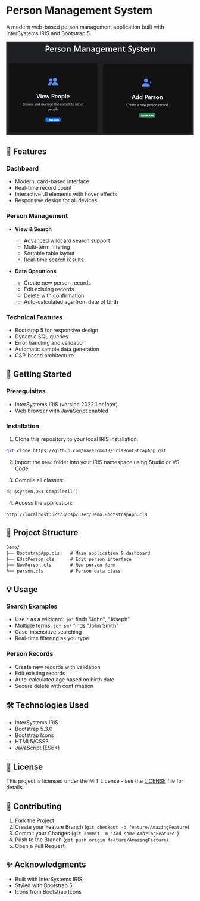 # Person Management System

A modern web-based person management application built with InterSystems IRIS and Bootstrap 5.

![Person Management System](screenshot.png)

## 🌟 Features

### Dashboard
- Modern, card-based interface
- Real-time record count
- Interactive UI elements with hover effects
- Responsive design for all devices

### Person Management
- **View & Search**
  - Advanced wildcard search support
  - Multi-term filtering
  - Sortable table layout
  - Real-time search results

- **Data Operations**
  - Create new person records
  - Edit existing records
  - Delete with confirmation
  - Auto-calculated age from date of birth

### Technical Features
- Bootstrap 5 for responsive design
- Dynamic SQL queries
- Error handling and validation
- Automatic sample data generation
- CSP-based architecture

## 🚀 Getting Started

### Prerequisites
- InterSystems IRIS (version 2022.1 or later)
- Web browser with JavaScript enabled

### Installation
1. Clone this repository to your local IRIS installation:
```bash
git clone https://github.com/navercm418/irisBootStrapApp.git
```

2. Import the `Demo` folder into your IRIS namespace using Studio or VS Code

3. Compile all classes:
```objectscript
do $system.OBJ.CompileAll()
```

4. Access the application:
```
http://localhost:52773/csp/user/Demo.BootstrapApp.cls
```

## 📁 Project Structure

```
Demo/
├── BootstrapApp.cls    # Main application & dashboard
├── EditPerson.cls      # Edit person interface
├── NewPerson.cls       # New person form
└── person.cls          # Person data class
```

## 💡 Usage

### Search Examples
- Use `*` as a wildcard: `jo*` finds "John", "Joseph"
- Multiple terms: `jo* sm*` finds "John Smith"
- Case-insensitive searching
- Real-time filtering as you type

### Person Records
- Create new records with validation
- Edit existing records
- Auto-calculated age based on birth date
- Secure delete with confirmation

## 🛠 Technologies Used

- InterSystems IRIS
- Bootstrap 5.3.0
- Bootstrap Icons
- HTML5/CSS3
- JavaScript (ES6+)

## 📝 License

This project is licensed under the MIT License - see the [LICENSE](LICENSE) file for details.

## 🤝 Contributing

1. Fork the Project
2. Create your Feature Branch (`git checkout -b feature/AmazingFeature`)
3. Commit your Changes (`git commit -m 'Add some AmazingFeature'`)
4. Push to the Branch (`git push origin feature/AmazingFeature`)
5. Open a Pull Request

## ✨ Acknowledgments

- Built with InterSystems IRIS
- Styled with Bootstrap 5
- Icons from Bootstrap Icons
